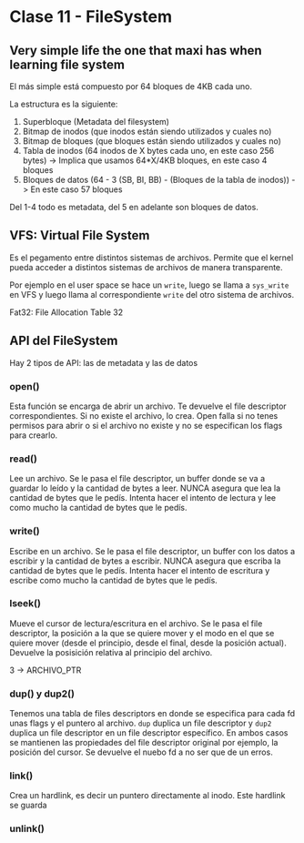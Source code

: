 # Clase 11 - FileSystem

## Very simple life the one that maxi has when learning file system

El más simple está compuesto por 64 bloques de 4KB cada uno.

La estructura es la siguiente:

1. Superbloque (Metadata del filesystem)
2. Bitmap de inodos (que inodos están siendo utilizados y cuales no)
3. Bitmap de bloques (que bloques están siendo utilizados y cuales no)
4. Tabla de inodos (64 inodos de X bytes cada uno, en este caso 256 bytes) -> Implica que usamos 64*X/4KB bloques, en este caso 4 bloques
5. Bloques de datos (64 - 3 (SB, BI, BB) - (Bloques de la tabla de inodos)) -> En este caso 57 bloques

Del 1-4 todo es metadata, del 5 en adelante son bloques de datos.

## VFS: Virtual File System

Es el pegamento entre distintos sistemas de archivos. Permite que el kernel pueda acceder a distintos sistemas de archivos de manera transparente.

Por ejemplo en el user space se hace un `write`, luego se llama a `sys_write` en VFS y luego llama al correspondiente `write` del otro sistema de archivos.

Fat32: File Allocation Table 32

## API del FileSystem

Hay 2 tipos de API: las de metadata y las de datos

### open()

Esta función se encarga de abrir un archivo. Te devuelve el file descriptor correspondientes. Si no existe el archivo, lo crea. Open falla si no tenes permisos para abrir o si el archivo no existe y no se especifican los flags para crearlo.

### read()

Lee un archivo. Se le pasa el file descriptor, un buffer donde se va a guardar lo leído y la cantidad de bytes a leer. NUNCA asegura que lea la cantidad de bytes que le pedís. Intenta hacer el intento de lectura y lee como mucho la cantidad de bytes que le pedís.

### write()

Escribe en un archivo. Se le pasa el file descriptor, un buffer con los datos a escribir y la cantidad de bytes a escribir. NUNCA asegura que escriba la cantidad de bytes que le pedís. Intenta hacer el intento de escritura y escribe como mucho la cantidad de bytes que le pedís.

### lseek()

Mueve el cursor de lectura/escritura en el archivo. Se le pasa el file descriptor, la posición a la que se quiere mover y el modo en el que se quiere mover (desde el principio, desde el final, desde la posición actual). Devuelve la posisición relativa al principio del archivo.

3 -> ARCHIVO_PTR

### dup() y dup2()

Tenemos una tabla de files descriptors en donde se especifica para cada fd unas flags y el puntero al archivo. `dup` duplica un file descriptor y `dup2` duplica un file descriptor en un file descriptor específico. En ambos casos se mantienen las propiedades del file descriptor original por ejemplo, la posición del cursor. Se devuelve el nuebo fd a no ser que de un erros.

### link()

Crea un hardlink, es decir un puntero directamente al inodo. Este hardlink se guarda

### unlink()
